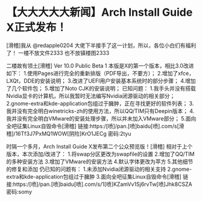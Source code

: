 # 【大大大大大新闻】Arch Install Guide X正式发布！

\[滑稽\]我从 @redapple0204 大佬下半接手了这一计划，所以，各位小白们有福利了！ 一楼不放文件2333 也不放镇楼图2333

二楼故有领土\[滑稽\] Ver 10.0 Public Beta 1 本版是X的第一个版本，相比3.0改进如下： 1.使用Pages进行完全的重新排版（PDF导出，不要方）； 2.增加了xfce，LXQt，DDE的安装说明； 3.改进了UEFI用户安装基本系统时的部分步骤； 4.增加了几个软件包； 5.增加了Noto CJK的安装说明； 已知问题： 1.我手头并没有搭载Nvidia显卡的计算机，所以我暂时无法编写Nvidia闭源驱动的相关部分； 2.gnome-extra和kde-application包组过于臃肿，正在寻找更好的软件列表； 3.我并没有完全明白winetricks-zh的使用方法，所以QQ/TIM只有Deepin版本； 4.我并没有完全明白VMware的安装处理步骤，所以并未加入VMware部分； 5.面向全吧征集Linux自毁命令\[滑稽\] 链接:https:/\[喷\]/pan.\[喷\]baidu\[喷\].com/s\[滑稽\]/16Tf3J7PxMQ1WOW\[阴险\]KrO1JECg 密码:2tyu

时隔一个多月，Arch Install Guide X发布第二个公众预览版！\[滑稽\] 相对于上个版本，本次添加/改进了： 1.将swap分区更改为swapfile的设置 2.增加了QQ/TIM的多种安装方法 3.增加了VMware的安装方法 4.默认字体更改为苹方 5.其他细节的修复和添加 仍已知的问题有： 1.未添加Nvidia闭源驱动的相关支持 2.gnome-extra和kde-application包组过于臃肿 3.面向全吧征集Linux自毁命令\[滑稽\] 链接:https:/\[喷\]/pan.\[喷\]baidu\[喷\].com/s/1\[喷\]KZamVv1Sj6rvTw\[喷\]Jhk8CSZA 密码:somy

